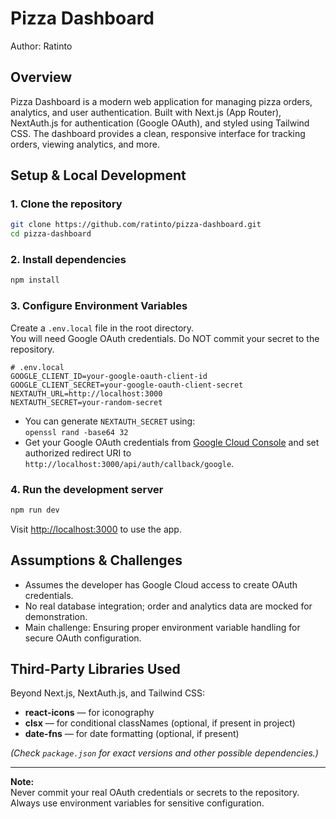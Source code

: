 # Pizza Dashboard

Author: Ratinto

## Overview

Pizza Dashboard is a modern web application for managing pizza orders, analytics, and user authentication. Built with Next.js (App Router), NextAuth.js for authentication (Google OAuth), and styled using Tailwind CSS. The dashboard provides a clean, responsive interface for tracking orders, viewing analytics, and more.

## Setup & Local Development

### 1. Clone the repository

```bash
git clone https://github.com/ratinto/pizza-dashboard.git
cd pizza-dashboard
```

### 2. Install dependencies

```bash
npm install
```

### 3. Configure Environment Variables

Create a `.env.local` file in the root directory.  
You will need Google OAuth credentials. Do NOT commit your secret to the repository.

```
# .env.local
GOOGLE_CLIENT_ID=your-google-oauth-client-id
GOOGLE_CLIENT_SECRET=your-google-oauth-client-secret
NEXTAUTH_URL=http://localhost:3000
NEXTAUTH_SECRET=your-random-secret
```

- You can generate `NEXTAUTH_SECRET` using:  
  `openssl rand -base64 32`
- Get your Google OAuth credentials from [Google Cloud Console](https://console.cloud.google.com/apis/credentials) and set authorized redirect URI to `http://localhost:3000/api/auth/callback/google`.

### 4. Run the development server

```bash
npm run dev
```

Visit [http://localhost:3000](http://localhost:3000) to use the app.

## Assumptions & Challenges

- Assumes the developer has Google Cloud access to create OAuth credentials.
- No real database integration; order and analytics data are mocked for demonstration.
- Main challenge: Ensuring proper environment variable handling for secure OAuth configuration.

## Third-Party Libraries Used

Beyond Next.js, NextAuth.js, and Tailwind CSS:

- **react-icons** — for iconography
- **clsx** — for conditional classNames (optional, if present in project)
- **date-fns** — for date formatting (optional, if present)

*(Check `package.json` for exact versions and other possible dependencies.)*

---

**Note:**  
Never commit your real OAuth credentials or secrets to the repository.  
Always use environment variables for sensitive configuration.